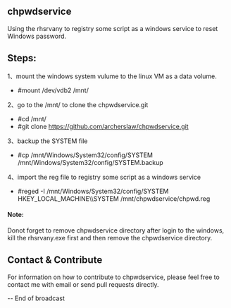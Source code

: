 ## chpwdservice
Using the rhsrvany to registry some script as a windows service to reset Windows password.

Steps:
------
1、mount the windows system vulume to the linux VM as a data volume.
  - #mount /dev/vdb2 /mnt/
 
2、go to the /mnt/ to clone the chpwdservice.git
  - #cd /mnt/
  - #git clone https://github.com/archerslaw/chpwdservice.git
  
3、backup the SYSTEM file
  - #cp /mnt/Windows/System32/config/SYSTEM /mnt/Windows/System32/config/SYSTEM.backup
  
4、import the reg file to registry some script as a windows service
  - #reged -I /mnt/Windows/System32/config/SYSTEM HKEY_LOCAL_MACHINE\\\SYSTEM /mnt/chpwdservice/chpwd.reg

#### Note: 
Donot forget to remove chpwdservice directory after login to the windows, kill the rhsrvany.exe first and then remove the chpwdservice directory.

Contact & Contribute
--------------------

For information on how to contribute to chpwdservice, please feel free to contact me with email or send pull requests directly.

-- End of broadcast
